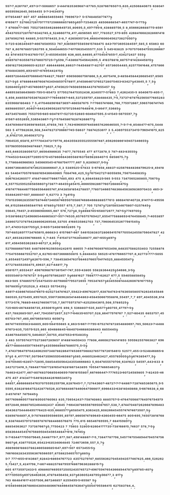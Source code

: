 ⁵⁵⁷′⁷:⁸²⁶¹⁷⁸⁷·⁴⁹⁷′³′⁷'⁵⁰⁶⁸⁶⁵⁷,³′⁴⁴⁴¹⁸³⁵³⁶⁹⁶⁸⁷'⁸⁷⁷⁸⁵:⁵²⁸⁷⁶⁶⁷⁶⁵⁰⁷′⁵:⁶³⁵:⁴²⁵⁰⁶⁸⁴⁰⁶⁷⁵,⁶³⁸⁰⁴¹⁸⁰⁵⁹⁵⁹⁸²⁶⁴⁵:⁵⁶⁵⁴⁴⁵⁵,⁵′⁷′³′⁶³⁴⁹⁷‽⁸¹⁷⁸⁵⁴⁴⁶⁷,⁸⁰⁷,⁴⁵⁷,⁴⁶⁶⁶⁸⁵⁴⁶⁵⁹⁴⁶⁵,⁷⁹⁶⁹⁶⁷³′⁷,⁵'⁵⁷⁴⁸⁴⁸⁵⁸⁷⁷⁴⁷⁷‽⁶¹⁶⁹⁸⁷⁷,⁵²⁷⁶⁶²⁷²⁶¹⁷⁹⁷⁷⁷⁵⁷²⁵⁶⁶⁶⁶⁸⁵⁷⁸⁶⁵‽⁶⁹⁷′⁷²⁵⁴⁸²⁵,⁴⁸⁵⁰⁶⁸⁶⁸⁵⁴⁷'⁴⁶⁵⁷⁷⁴⁷'⁵′⁷⁷⁵‽⁷,⁸⁷⁶⁰⁸⁷⁷'⁵⁶⁵,⁷⁵⁵²⁷³⁶⁵⁵⁴⁶²⁸⁸⁶⁶⁴⁹⁷³⁵·⁸⁰⁶⁹⁵:⁵·⁴⁹⁷′⁷⁹⁵′⁸·⁴³⁸⁸⁸⁹⁷⁵⁶·⁵,⁸·⁸⁵⁶⁶⁶²⁶⁶⁸⁸⁷⁷⁵'⁸⁵⁶¹⁴⁹⁴³⁷⁰⁵³⁷²⁸¹⁷⁶⁷′⁶³⁴²⁷⁴⁵:⁸·⁵²⁴⁶⁶⁰⁷⁷⁸·⁴¹⁷:⁴⁸⁵⁶⁵⁶⁵,⁶⁵⁷·⁷⁷⁸³⁵²⁷·⁵⁷⁵'⁸⁹⁵,⁴²⁶⁸⁴¹⁶⁶⁸²⁸²⁸⁶⁶¹⁴¹⁸²⁸⁷⁸⁵⁶²⁷⁴⁵,⁶⁴⁸⁸⁵·⁵′⁵⁵⁷⁹⁷⁸⁴³⁵·⁵'⁸·⁷,⁴²⁶⁵⁶⁹⁵⁷³′⁶·⁶⁶⁸⁰⁴¹⁶⁰⁶⁰⁴⁵⁶²⁷³⁸²⁷⁰⁵⁰⁷‽⁵'⁷²⁵'⁸³⁶³⁴⁹⁴⁹⁷′⁴⁶⁶⁷⁸⁵⁸⁹⁵⁵³,⁷⁶⁷·⁶³⁸⁵⁶⁹⁷⁵⁵⁸⁵⁹⁸¹⁵⁷⁴⁸⁴⁷⁵,⁸⁴³′⁷⁹⁷³⁶⁹⁵³⁸⁴⁵⁹⁷·⁵⁸⁵·⁵,⁶⁵⁸⁶³,⁶⁰⁷⁸⁷,⁸·⁶⁰⁷⁶⁷⁸⁸⁵⁷²⁶³⁷⁹⁵,⁸·⁵⁰⁴⁰⁴⁴⁶⁵⁵'⁷′⁶¹⁷⁰⁶³⁵⁴⁵⁵⁵⁷⁷:⁵³⁵,⁵,⁵⁴⁵′⁶³⁸²⁵,³′⁷⁰⁷⁵⁷⁰⁶⁹⁴⁷⁵⁵⁵²⁶⁶⁶⁶⁷⁴³,⁸⁷⁴¹⁴⁵⁵⁷⁵′⁸³⁷⁶⁵′⁷⁵⁷·⁵'⁴⁵⁵⁹⁵⁴⁵⁹⁵,⁶³⁶·⁸⁰⁵:⁶⁴⁶⁹⁵:⁸⁷⁷⁵⁴⁵⁴⁷⁸⁵⁵′⁷:⁴³⁴²⁷²⁴³⁷,⁵⁵⁵‽⁸⁵⁸⁹⁷⁸⁷′⁶³⁵⁵⁶⁷⁵³⁷⁸⁶⁰⁷⁵⁷²⁵'⁷‽⁵⁹⁸·⁷'⁴³⁸⁶⁸⁷⁵⁴⁵⁶⁴²⁶⁹⁵:⁵,⁴¹⁸³⁷⁸⁸¹⁸·⁸⁸⁷⁵⁷′⁸¹⁴²⁸⁴⁴⁵⁸¹⁵‽⁴⁵⁶¹⁸²⁷⁵⁶²⁶⁶⁶⁰⁵'⁸²⁵³⁷,⁴⁸⁶⁴⁴⁴⁸⁶⁶·⁸⁸⁶³⁷'⁷⁴⁴⁹⁴⁸⁸¹⁷'⁸²⁷⁰⁷,⁸⁵⁷³⁶⁰⁵⁴⁴⁸⁵:⁸²⁵⁷⁷⁵⁶¹⁶⁴⁸·⁴⁷⁵⁷⁸⁶⁶⁹⁷⁴⁴⁸⁴³⁸⁹⁵:⁸⁹³′⁸⁵⁷'⁶⁷⁴⁹⁵⁴⁴²⁴¹⁵‽⁴⁸⁶⁹⁷²⁸⁴⁴⁸⁴⁹⁷⁰⁶⁶⁶⁴⁵⁷⁶⁴⁸²⁷·⁷⁶⁸⁹⁷,⁶⁵⁶⁵⁶⁰⁶⁰⁷⁵⁶¹⁸⁶⁶·⁵:⁶·⁴⁰⁷⁵⁴¹⁶·³′⁴⁸⁵⁸⁴⁵⁸⁴⁴²⁶⁶⁸⁵⁴⁵⁷:⁸⁵⁶⁵⁵²⁷'⁵‽⁵,⁸⁷⁸⁸⁸⁶⁴⁴⁶⁷⁶⁰⁸⁷⁴³⁴⁹⁴⁸⁵⁹⁷⁵⁷⁸⁸¹⁷·⁸¹⁴⁵⁸⁶⁴⁶⁷³⁷⁶⁵²⁷²⁸⁰⁷⁵⁴⁰³′⁸³⁴²⁷‽⁴³⁸⁴⁵·⁵,⁷·⁵‽⁵²⁶⁸⁴⁶⁵‽⁵⁵⁷′⁴⁵⁷⁴⁶⁰⁶⁵⁷‽⁶³⁷:⁴⁷⁴⁵⁶²⁵′⁷⁴⁵⁰⁸⁵⁶⁹⁸⁴⁴³⁷⁸⁷⁶⁵⁵⁴⁵⁷,⁵‽⁴⁴⁶⁹⁵³⁸⁵⁸⁶⁴⁹⁸⁶⁵'⁷⁹⁵′⁵'⁶⁵⁴⁷³,⁵⁷⁷⁹⁵²⁷⁴⁴⁷⁵³⁵²⁴³⁶·⁸²⁴⁰⁵⁷⁷'⁵⁷⁸⁸³,⁷:⁴²⁶²⁴³⁵'⁵,⁸⁰⁴⁰⁶⁷⁵'⁴⁰⁵'⁷:⁵:⁸⁵⁶·⁸⁴⁸⁵⁵⁸⁷⁰⁵³⁶⁷⁸²⁸³⁷′⁷⁷⁶⁹⁴⁸⁵⁶⁷'⁶⁴⁵:⁵³⁷²⁵⁹⁷⁹⁷:⁴³⁸⁴⁸⁸⁴³⁵·⁷′⁵·⁷³⁷³⁷′⁸⁷⁸⁷⁶²⁵⁶⁵⁰⁷⁷⁶⁸⁵²⁸³⁸³⁵⁹⁶⁶⁸¹⁸⁰⁴⁸³,⁷,⁵:⁴¹⁷⁰⁴⁶⁸⁹⁶¹⁶⁸⁷³⁶⁹⁷'⁴⁶⁶⁵⁸⁷⁶⁷⁵,⁷′⁷⁷⁶⁶⁵⁷⁴¹⁶⁶⁶·⁷⁶⁶·⁷⁷⁵⁹⁷²⁶⁶⁷·⁵⁹⁶⁵⁷⁰⁶⁷⁴¹⁷⁴⁵⁸⁸⁹⁸⁸⁶⁵⁵⁰⁷·⁴⁰⁴⁰⁷'⁶⁴⁴²⁴⁹⁶⁵⁶²⁸⁵⁷⁰⁷⁹⁷²⁵⁶⁴⁰⁷⁶⁴⁸⁸¹⁶·⁵'⁸⁶⁴¹⁷·⁵³⁶⁸⁵‽⁴⁸⁷³⁴⁵⁷⁸⁴⁶⁵,⁷⁵⁵³⁷⁰⁵′⁶⁸⁵'⁸⁰⁴⁷⁸¹⁷'⁵²⁷³⁵′⁵²⁶⁸⁵'⁶⁰⁴⁶⁴⁷⁵⁹⁵:⁵'⁴¹⁵⁴⁵'⁵⁶⁷⁵⁵⁹⁷·⁷‽⁸¹⁵⁶⁷'⁸⁵⁵²⁶⁹⁵·⁵³⁶⁹⁴³⁸⁶⁷'⁷‽⁷′⁵⁷⁸⁴⁵⁸⁶⁷⁸²⁸⁷⁴²⁶⁸⁶⁷⁷‽⁴³⁴⁷⁸⁹⁴⁸⁴¹⁵³⁶⁹⁸¹⁸⁸⁵³⁵:⁴⁷⁸⁵⁸·⁷⁴⁵,⁷:⁷⁴³′⁶⁹⁶⁹⁵⁹⁷⁶⁴⁵⁸⁶⁵⁷⁴²⁶⁶⁴⁶⁵⁰⁵·⁷'⁵'⁷'⁶·⁸⁵⁴⁸⁴⁷⁷'⁶⁷⁵:⁵⁴⁴⁸⁵⁶³,⁵,⁴⁷⁷⁹⁸²⁶³⁶·⁵⁰⁸·⁵⁴⁴⁷⁸²⁷³⁷⁰⁶⁶⁶⁷⁷⁴⁵'⁵⁸⁶³⁷,⁷⁸⁸⁷⁴²⁵³⁶¹⁷,³,⁵:⁴³⁶⁹⁷⁵⁵³⁷³⁴¹⁵′⁷⁹⁶⁹⁴¹⁶⁷⁵·⁸²⁵·⁸·⁶¹⁸²⁷³⁵·⁸⁰⁴⁰⁸³⁷²⁷‽⁷⁹⁶⁴⁵³⁵·⁶⁵⁸¹⁵·⁶⁷⁷⁷⁷⁰⁴³⁴⁷³′⁷⁹⁷⁷⁶·⁴⁰⁴³⁵⁵⁸³⁵⁵⁵²⁵⁵⁵⁵⁶⁷⁴⁸⁷:⁸⁵⁶²⁶⁰⁸⁶⁶¹⁴⁹⁴⁵⁷³⁴⁶⁶⁵⁵‽⁵⁵⁷⁹⁸⁹⁵⁹⁵⁰⁸⁹⁴⁸⁷⁴⁸⁸⁷:⁷⁵⁶²⁵·⁷:⁵‽⁴⁴⁵:⁶⁴⁶³⁵³⁸⁰⁵⁶⁷²⁷·⁸⁶⁵⁶⁴⁹⁸⁶⁶³⁵,⁷′⁸⁷⁷:⁷⁸⁷⁵⁵⁴⁵,⁴⁷⁷,⁸⁷⁷²⁸⁷⁸·⁵,⁷⁸⁷'⁴⁸³′⁸³⁵⁵⁵‽⁷⁷⁴⁴⁵³³′⁶⁴⁴²⁶⁷⁷²⁶⁹⁵′⁵⁷⁵′⁴⁵⁷⁸⁶⁰⁶⁸⁴³⁶⁵⁵⁸⁸¹⁶³⁷⁵⁸⁹⁸²⁸⁸⁴⁰⁷′⁵,⁶⁸⁵⁸⁶⁷⁵:⁷‽⁵·⁷⁷⁸⁶⁸⁴⁶⁹⁶⁶⁵⁶³,⁵⁴⁵⁶⁶⁹⁵⁴⁵'⁶⁷⁶⁸⁷⁹⁴¹⁷⁷⁷:⁸⁶⁷,⁵:⁸²⁸⁹⁸³⁷:⁵′⁵‽⁸³⁶⁶⁷³⁶⁸⁴⁶⁵⁴⁷⁴⁷³⁶²⁵³⁸⁸⁶⁶⁶⁴⁷:⁵·³,⁵³⁸⁹⁵²⁵'⁵⁷⁸³³,⁵'⁶⁷⁸⁵⁸·⁴⁸⁸³⁷'⁴²⁵⁶⁷⁶⁸⁴⁸³⁶⁸⁷⁹⁶²⁵'⁸·⁴⁹⁴¹⁸⁸³,⁵⁴⁴⁰⁴¹⁷⁰⁵⁷⁶¹⁸⁸⁸¹⁶⁹⁴³⁶⁶⁴⁰⁶⁶⁵,⁷⁰⁸⁴⁷⁴⁶·⁴²⁵·⁵‽⁷⁶⁷⁵⁴²⁷²⁷′⁸⁰⁵⁵⁸⁹⁸·⁷⁵⁶⁷⁵⁴⁴⁰⁸³⁵‽⁵⁰⁶⁷⁶³⁴²⁶⁰⁵⁷⁷,⁴¹⁸⁴⁷′⁸⁶⁴⁷⁷⁸⁶⁶⁷⁷⁴⁸⁵:⁶⁹³,⁴⁷⁵,⁸·⁸⁹⁸⁴⁵⁸⁸²⁵′⁵⁶⁵,⁵′⁵⁵³,⁷³⁴⁷⁵⁶⁵²⁸⁰⁸⁰⁵:⁷⁵⁶⁷⁵‽⁶·⁵⁵⁷⁷⁵²⁵⁹⁵²⁵⁸⁵⁸⁵⁶⁶⁰⁷‽⁷³⁸⁷⁷'⁴⁶⁴⁵⁵‽⁸⁵⁴¹⁵:⁴⁶⁶⁶⁵⁹⁸²⁸⁶⁷⁷⁶⁰⁷²⁶⁸⁸⁰⁴⁷⁵‽⁴¹⁶⁷⁴⁷⁷⁶⁸⁴⁴⁶⁷⁷⁵⁰⁸⁵⁵⁶⁴⁸⁶⁵⁷⁴⁷·⁶¹⁴³⁸⁵⁸¹⁸⁵⁴²⁷⁸⁸⁵⁷:⁷⁷⁸⁰⁷³⁴⁶⁶⁵⁷⁴⁸³⁶⁸⁴⁵⁶³⁸⁹⁸³⁶⁹⁷⁰⁴³³,⁴⁶⁵'³′⁵⁵⁴⁸⁴²⁶⁵⁷′⁵⁰⁷·⁸⁸⁸⁸⁴⁴⁷,⁵·⁶²⁷⁷³,³,⁷‽⁴¹⁵‽⁷⁷⁸¹⁵³⁵⁶⁶²⁸³⁵⁵⁶⁷⁵⁸⁷⁴⁴⁶⁷³⁴⁶⁵⁶⁷⁴⁶⁹⁵⁰⁷⁰⁵⁸⁶⁷⁴⁶⁸⁶⁴⁶⁶⁸⁸⁸⁸⁵⁷⁷⁶¹³,⁸⁶⁶⁸⁴¹⁶¹⁴⁰⁷²⁸·⁶¹⁴¹⁷′⁵'⁴⁹⁵⁵⁶⁶⁶·⁸¹⁵²⁵⁸⁶⁴⁵⁶⁵⁸⁴¹⁷⁸⁵,⁶⁷⁸⁸⁵‽⁷⁵⁵⁵⁷,⁶⁷⁵:⁷·⁵⁸⁷:⁷,⁷⁰⁵,⁷²⁷⁴⁷‽⁷²⁸¹⁵⁸⁵³⁴⁶⁷⁵⁸⁰⁷'⁵²⁵⁷⁴⁴⁵‽⁵⁵⁶⁴⁵:⁷⁹⁴⁵⁷:³′⁴⁵⁵⁶⁶⁹⁸⁰⁶⁶⁵:⁶⁸⁷,⁵⁷⁶·⁷²⁷‽⁸·⁵‽⁸⁸⁸⁸⁷⁴⁵′⁶⁵⁸⁰⁷²⁶⁷⁷·⁷⁴⁷′⁵‽⁷⁷⁴⁹⁷⁰⁵‽³′⁵³⁸¹⁸⁶⁸²⁷²⁴⁹⁶⁰⁶⁵⁴⁴⁸⁶⁶⁵⁸³⁷'⁵⁵⁷'⁷⁴⁵³⁵:⁸⁵⁷⁶⁵⁷⁵⁷⁶⁹⁴²⁷·⁸⁵⁵⁴⁷⁷⁵⁸⁸⁸⁶⁹³′⁶⁷⁴⁴⁵⁰⁸⁴⁵:⁷'⁴⁰⁵³⁸⁹⁷²⁴⁸⁶⁰⁷²⁷³⁷⁸⁷⁹⁴²⁸⁸⁶⁰⁶²⁶⁹⁵⁴⁸·⁵³⁷⁰⁵,⁴¹⁶⁸⁵³⁵⁸⁶²⁷⁰³,⁷³⁷:⁷⁹⁶⁰⁶⁴⁵³⁵²⁶⁷⁷⁹⁸¹⁵⁴⁵‽³′⁷:⁴⁷⁴⁹³′⁵²⁸¹⁷⁰⁵‽⁵·⁵'⁶⁰⁵′⁷²⁴⁰⁸¹⁸⁶⁵²⁸⁹⁵,⁷‽⁷⁹⁷′⁶⁸⁵²⁶⁹⁷⁷⁷³⁴⁷⁶⁵⁶¹⁵:⁶⁶⁶⁸³′³,⁶¹⁵⁷⁶⁶⁷'⁶⁶⁷,⁵⁴⁶¹⁵³⁸³⁸³⁷²⁸⁰⁶⁹⁴¹⁵⁷⁶⁷⁷⁰⁵⁵⁴²⁴⁵⁵⁸⁷⁵⁶⁰⁴⁷⁸²⁷,⁴²⁴²⁷·⁴⁶⁵³⁸²⁵⁹⁶⁷⁶⁶⁸⁶⁵,⁵·⁷'⁴⁴⁵,⁷′⁴¹⁵⁴⁷³⁷⁷⁶²⁸⁵⁴⁶⁸⁷⁷·⁴⁸⁷'⁶⁵⁵‽⁸⁹⁷‽⁸¹⁷·⁴⁵⁶⁴⁵⁶⁵³⁶²⁸⁸³′⁴⁶⁷²⁷·⁸·⁸⁰⁵‽⁵²⁷⁹⁸⁸⁸⁶⁸⁷⁵⁶⁵,⁸⁴⁸⁷⁸⁹⁶¹⁶²⁵⁶⁵⁰⁴²⁴²⁶¹⁵,⁸⁸⁶⁵⁵,⁷'⁴⁹⁸⁷⁶⁰⁸⁹⁷⁶⁵³⁴⁹⁸·⁸⁴⁸³⁵⁷⁵⁸⁸²⁵³⁴⁰³,⁷²⁵⁵⁸⁸⁷⁴⁷⁷⁵⁴⁷⁵⁵⁶⁶⁸⁷⁵⁵²⁷⁰⁷:⁸·⁶²⁷⁶⁵'⁶⁰⁷³⁶⁶⁶⁶⁵⁰⁸¹⁵,⁵:⁸⁸⁴⁸⁴⁵³,⁵⁶⁵²⁵'⁴⁷⁸¹⁷⁶⁶⁶⁵⁷⁷⁰⁷:⁶·⁸²⁷⁷³′⁷⁷⁷'⁵⁰⁵⁵⁵·⁸⁵⁵⁴⁸⁵⁷²⁴⁹⁷‽⁸²⁶⁷⁵'⁵⁹⁶·⁷,⁷³⁸⁴⁵³⁸⁹⁴⁷⁶³⁷⁹⁸⁴⁶³⁷⁶⁶⁵⁷⁹⁴¹⁷⁴⁵²⁵·⁸⁸⁸⁴⁵⁹⁵⁴⁷‽⁴⁷⁷²⁷⁸⁴⁵⁵³⁵⁰⁴⁷⁵·⁴⁹⁶³⁷:⁸²⁷′⁴⁴⁸¹⁷·⁷‽⁸⁵⁶¹⁵⁷⁷:⁸⁵⁵³⁴³⁷,⁴⁹⁶⁷⁶⁹⁶⁸⁷⁶⁷³⁶¹⁵⁴⁷'⁷⁴⁷·⁵⁵⁵′⁴³⁸⁰⁵,⁵⁵⁸²⁸³⁶⁴⁴²⁵‽⁵⁴⁶⁸⁶·³′⁵‽⁶⁵⁵⁵⁵⁴⁶¹³′⁷⁶⁷⁴⁷³⁷,⁵′⁵‽⁴⁰⁷⁹⁷⁸⁶²⁸⁵⁷,⁵‽⁶⁸⁸¹⁶²⁷,⁷⁹⁸⁸⁷⁷⁷'⁶²⁶²⁷,⁶⁷⁷:⁵,⁵⁹⁴⁰⁵⁸⁸⁵⁸⁴⁵‽⁶⁸³′⁵⁰⁵,⁵⁷⁴⁸⁶⁵⁷⁵⁷²⁵⁴⁷⁵⁴⁵⁵'⁴⁰⁷⁹⁸⁶⁸⁷⁷⁹⁵³⁷²⁶⁵⁵,⁷⁹⁵³⁴⁷⁴⁵⁷‽⁸³⁴⁵⁵⁰⁸¹⁴⁴⁴²⁶⁰⁶⁷⁸¹⁶⁷⁷⁵⁵‽⁵⁰⁷⁸⁸⁹⁵‽⁷³⁵²⁵²⁸·³,⁴⁵⁸²³,⁵⁵⁷⁵⁴³⁵‽⁴⁴⁶¹⁷′⁴³⁸⁶⁶⁷⁴⁵⁴⁴⁷⁶⁶⁷⁵'⁸²⁵²⁷³⁴⁷⁴¹⁶²⁷:⁵⁹⁴²³′⁴⁹⁶⁷⁶²⁸¹⁷:⁶³⁸⁷⁸⁴⁷⁴³′⁸⁷⁸³⁶⁵⁸⁵⁸⁰⁵⁷⁴²⁶³⁴⁵⁴⁵⁸⁴⁶⁵⁸⁰⁵³⁵:⁵²⁷⁵⁴⁹⁵·⁸⁹⁵⁷⁸²⁵·⁵⁵⁶¹⁷³⁶⁹⁶²⁸⁵⁴¹⁴⁴⁶⁴⁸⁶³′⁴⁵⁸⁴⁵⁰⁶⁶⁷⁹⁵⁸⁸¹⁶·⁵⁵⁴⁹⁷·⁷·⁷,⁸⁹⁷·⁴⁰⁴⁵⁵³⁶·⁶¹⁴⁵⁷⁷³′⁵⁷⁶·⁷⁶⁸⁸⁵′⁴⁴⁴²⁷⁴⁶⁵⁶⁷⁷³⁵·⁷·⁵⁶⁷⁷⁵⁹⁷³⁷⁸⁷'⁴²⁵²⁵⁶⁴³⁶¹⁵:⁵⁰⁸·⁵⁷⁸⁸⁵²⁵‽⁷²⁵′⁶⁰⁵′⁴⁶⁷⁴⁴⁸⁵⁶⁷³⁵·⁴⁵⁵⁰⁶¹⁵‽⁶¹⁵,⁸⁹⁸·⁵,⁵³⁶⁸⁸⁰⁷′⁵³⁵·⁸⁴⁵⁷⁷‽⁸⁰⁷⁵⁵·⁴⁷⁷⁹⁷'⁵‽⁴³⁷:⁷⁸⁸²⁶⁸⁵′⁵⁰⁷:⁴⁴⁷·⁷⁹⁴³⁵⁶⁷²⁸⁵⁷·⁵²⁷′⁷′⁶⁴⁸³⁵′⁶⁵⁷⁰⁷:⁵²⁸·⁸⁶⁴⁷⁷⁹⁷⁶⁷⁶⁷,⁷:⁵²⁷'⁶⁰⁴³⁵,⁶⁸⁵³⁷⁵⁷:⁴⁵⁶⁵⁷⁰³′⁷⁶⁷:⁴⁶⁵:⁶⁶⁷⁰⁶⁵⁸¹⁸⁵³,⁶⁰⁵⁶⁷‽⁸⁶⁷⁴⁷⁷⁴⁵⁵⁹⁵⁸³′⁸⁴⁸⁰⁵·⁶⁰⁵′⁵⁸⁴¹⁵⁵⁶⁸⁵,⁸·⁸⁶³′⁵′⁶⁶⁷'⁷′⁷⁹⁵'⁶⁷⁵²⁷⁴⁷⁸⁷²⁸⁵⁴⁸⁸⁰⁶⁹⁷:⁷⁶⁵·⁵⁰⁶²³′⁷′⁴⁴⁸⁸⁶⁷⁶⁷³′⁸³⁵·⁷³⁵⁷⁵′⁵²⁵:⁸⁶⁵,⁸⁹⁴⁶⁸⁶⁸⁴⁵'⁶⁸⁴⁰⁷⁰⁴⁶⁶⁸⁶³⁸⁶⁴⁴³,⁶⁸⁵⁵⁴⁴⁵‽⁴³⁴⁶⁷⁹⁴⁴⁵⁰⁵⁷⁵·⁵⁴⁶⁴⁶³⁷:⁵⁰⁷⁵⁵·⁴⁵⁴⁷⁵⁵³′⁶¹⁵⁴⁸³⁵‽³,⁴⁸³,⁵⁵⁷⁹⁵⁷⁴³⁷⁷⁵²⁷³⁸⁰⁷²⁸⁹⁸⁵⁷,⁸¹⁴⁸⁸¹⁴⁴⁵⁰⁴³³,⁷⁷⁸⁰⁸·⁴⁸⁶⁰⁸²⁷⁸⁴¹⁴¹⁸⁹³,⁵⁹⁵⁹⁸²⁵⁵⁷⁶⁶³⁸²⁷,⁶⁹⁶⁴⁸⁷⁷′⁸⁸⁸⁴⁴⁴⁵⁹⁷⁷⁴⁹⁴⁹⁷‽⁴³⁵⁵⁶⁶⁸⁹⁸⁸⁷⁸⁸⁶⁵⁷⁵:⁵'⁵‽⁷:⁴⁷⁴³⁷⁹⁶⁴⁷⁹⁷⁰⁴²⁴⁰⁶²⁵⁰⁷³⁴⁸⁷⁸⁸²⁸⁶⁴¹⁷⁴⁵³⁶⁹⁷⁵⁶⁸⁸²⁷⁸⁵⁷⁷⁸⁷²⁶¹⁵⁴⁶¹³,⁵²⁵⁷⁷:⁴⁵⁵'³′⁵²⁴⁸⁴⁶⁸⁶⁵′⁸⁹⁷‽⁵,⁶·⁴¹⁷⁷⁷⁶⁷:⁵⁰⁷⁹⁶⁴⁷³⁵⁹⁶⁵⁵⁹⁵⁴⁶⁵⁶⁸⁷‽⁵⁸⁵:⁴⁴⁸⁰⁵²⁸⁴⁶³⁴²⁷·⁴⁵⁵⁷⁸⁹⁵⁰⁵‽⁵‽⁶⁷⁴³⁸⁹⁴⁷⁷·⁵‽³′⁸⁷⁵⁹⁴⁶⁵'⁶²⁸⁵⁷'⁷²⁸⁹⁵:⁵⁸⁸⁵⁴⁴⁵⁰⁵⁶⁴²⁴³⁵⁵⁴⁶⁶⁶⁸⁶³,⁵·⁶⁰⁴⁷⁸⁵⁵⁵⁷⁰⁷⁰⁶·⁶³⁴¹⁶²³,⁵⁴⁵⁹⁷:⁴⁴³′⁸³³,⁸²⁴²⁷²⁷³⁴¹⁶·⁵:⁷⁸⁸⁴⁸⁷⁷⁰⁸⁷⁷²⁸¹⁶⁵⁴⁷⁴²⁸¹⁸⁶⁷³⁴³⁸⁹⁵,⁷⁰⁵⁵⁴⁷⁷⁴⁶⁶⁵⁴⁶³⁷‽⁷⁸⁴⁶³′⁴²⁴⁷⁷:⁴⁶⁷'⁸⁰⁷⁴⁸³⁷⁰⁶⁸⁵⁰⁴⁰⁶⁹⁵′⁷⁰⁶¹⁸¹⁵⁵⁸⁰⁷·⁶⁶⁷⁴⁶⁶⁴⁴⁷'⁷⁷⁷⁴⁵²³′⁶⁰⁷²⁴⁵⁸⁹⁸⁰⁵,⁷'⁸²⁴³⁵'⁴⁶⁴⁷⁵,⁴⁵⁷,⁴¹⁴³⁴⁷⁷′⁵⁴⁶¹⁸²⁶⁴⁴²⁶¹⁶⁶⁵³⁴⁵⁷‽⁸⁴⁸⁵⁷·⁴⁸⁶⁸⁶⁸⁸⁵⁴⁷⁶³⁷⁰⁷⁵⁵⁹⁵²⁵⁹⁷⁹⁶·⁸²⁸⁷⁶⁴⁵′⁷:⁷:⁷²⁷⁴⁴³⁶⁰⁷'⁴⁸⁷²⁷′⁷′⁷′⁸⁴⁸⁶⁷′⁷²⁸⁷⁴⁸⁵³⁶⁵⁶⁷⁵:⁵′⁵⁵⁵⁹⁵·⁶³⁸²⁸¹⁸⁶⁴⁷⁵²⁴²⁸⁷⁷⁸⁵²⁶·⁸³⁷⁸⁶⁸⁴⁸⁶⁷⁸⁴⁶⁰⁶⁴⁷⁵⁶⁶⁶¹⁷·⁶⁹⁶⁶⁴³³′⁶³⁸¹⁴⁰⁴⁰⁸⁶⁸·⁵′⁶⁶⁷⁴⁶³⁸·⁸·⁶⁸³′⁴⁵⁷⁴⁷⁴⁷,⁷⁴⁷⁹⁴⁴⁵‽⁵⁶⁷⁷⁶⁹⁸⁶⁶⁹⁵⁷⁷⁸⁸¹⁸⁹⁵⁰⁵⁷⁶⁰⁵⁶³,⁸³⁵:⁷⁵⁶⁵⁴²⁴³⁷'⁷⁵⁸⁷⁴⁰⁸⁶³,⁸⁸⁸⁵⁷⁵⁷′⁵'⁴⁷⁶⁴⁷⁰⁵⁶⁸⁷⁷⁶⁴⁹⁷⁶⁷⁹⁴⁹⁷⁹⁸⁹⁷²⁸⁴⁶·⁶⁶⁸⁰⁷⁸⁵²⁴⁶⁴⁴⁸²⁴³⁷,⁴³⁶⁴⁵,⁷′⁶⁶⁴³⁸⁷⁸⁶⁵⁵⁶⁷⁶⁹⁵⁰⁸⁷⁶⁵⁷:⁵³⁸·⁷:⁸⁷⁴⁴⁷⁰⁴⁸⁷²⁶²⁶⁶⁸⁷⁸⁹⁶⁴⁸³⁴⁰⁴³⁶³⁷⁵⁴⁴⁴⁶⁴⁹⁵⁷⁷⁶⁴²⁵'⁶³⁵:⁶⁶⁸⁰⁵⁷⁷‽⁶⁵⁸⁵⁴⁷⁵·⁸³⁶³⁴²⁵·⁶⁰⁸²⁶⁶⁴⁵⁴⁵⁵⁷⁴⁷⁴⁷⁴⁶⁷³⁵⁰⁷:⁵‽⁶³⁸⁹⁸⁷⁸⁴⁸⁹⁷:⁶·⁵′⁷⁰⁷⁴⁸⁸⁵⁹⁵⁵⁶⁶⁵⁹⁵·⁸⁹⁷⁹⁷:⁸⁶⁶⁵⁶⁷⁴⁷⁸⁹⁶⁴⁵′⁴³⁶⁰⁴⁵⁵'⁶⁶⁴⁷⁵,⁸⁰⁵′⁶⁹⁵·⁷⁴⁵⁰⁷³⁸¹⁸⁷⁶⁸⁸·⁶³⁸⁷⁴⁸⁴⁵⁷⁹⁷³⁷⁸⁶⁹⁷⁸⁷⁶⁷⁸⁸⁴⁴⁶⁶⁵⁷⁶⁸⁷⁵,⁷⁷⁵:⁶¹⁵,⁶⁶⁵⁴⁶⁷⁶⁹⁵⁹⁵:⁷,⁶⁸⁴¹⁵⁹⁸⁹⁷‽⁸⁸⁸⁵⁴⁵⁶³⁶²⁷,⁷³⁷³⁸⁷⁶⁶⁷‽⁵:⁷⁷⁵⁰⁴²³,⁷,⁷⁵⁸⁰³,⁵²⁸⁰⁵′⁸²⁶⁰⁴¹⁷⁷⁷³⁵'⁷³⁸¹⁶⁸⁶¹⁵:⁷⁴⁶³⁷,⁵⁷⁸·⁷′⁵‽⁸⁵⁸³⁶⁴⁴⁴⁵⁴⁵⁷⁶⁷⁵⁶⁸⁹⁵⁰⁴⁵⁴⁵⁶⁵⁴⁸⁸⁴⁷′⁶¹⁸·⁷⁴⁷⁴⁵‽⁵'⁷′⁶³⁴⁴⁷⁷⁷⁹⁵⁰⁷⁹⁶⁴⁵:⁵⁴⁴⁸⁷⁷⁵′⁷·⁶⁷⁷:⁵⁸⁷:⁴⁹⁸¹⁴⁸⁸⁶⁷'⁷′⁵·⁷³⁸⁴⁷⁷⁸⁷⁷⁹⁸·⁵⁴⁵⁷⁷⁴⁷⁵⁵⁴⁸⁹⁴⁴⁷⁹⁴⁵⁷⁴⁷⁵⁶⁹⁸⁰⁷‽⁶·⁴³⁸⁷⁷⁵⁵²⁶·⁶⁵⁴²³′⁶³⁵³⁴⁰⁶⁴⁸⁴⁵,⁷²⁴⁶⁷³⁶⁵⁶·⁵⁵⁷·⁵·⁷‽⁴⁰⁸⁹⁸⁰⁸¹⁸⁸⁸³⁷⁸⁸²⁴⁶⁶⁵⁸⁸⁶⁸⁵′⁶⁴⁷:⁶⁹⁷'⁵⁰⁷,⁶⁵⁷³⁴⁵⁵′⁵‽⁷⁴⁶¹⁶⁰⁸²⁸³⁴³⁵⁵⁶³⁶⁷⁶⁵⁶⁶⁵⁹⁷:⁸⁷⁵⁸⁸²⁵⁴⁶⁵⁷⁵⁷‽⁸⁸⁵‽⁵′⁷,⁷⁷⁷'⁶⁵⁵'⁶¹⁴³⁶⁸⁷·⁶²⁸⁴³′⁶⁸⁶⁹⁴⁷⁶⁷⁷²³,⁴³⁵⁷⁵²⁷⁹⁷⁴⁷·⁶⁸⁵⁵⁶³⁶²⁷⁰⁴⁵⁴⁹⁴³⁵⁷⁷⁴⁶⁷⁴²⁵:⁴⁶⁶·⁵²⁶²⁶²⁵:⁷³⁴²⁷·⁵·⁴²⁴¹⁷⁹⁸·⁷'⁸⁶⁷′⁴⁸⁸²⁵⁷⁸⁸⁷⁹⁵⁹⁷⁴⁸⁶⁷⁹⁶³⁶²⁸⁸⁸¹⁵′⁷‽⁶⁰⁵,⁶⁷⁷³⁵⁹⁷²⁴³³′⁵,⁴⁹⁸⁸⁶⁰⁷⁴⁶⁹⁵⁹⁷²⁵⁰⁵²⁴³⁵⁷⁴⁵⁷²⁷′⁴⁹⁶⁷⁵⁹⁴⁷⁶⁵⁴³⁶⁶⁸⁹⁴⁴⁷⁸⁷‽⁸⁹⁷⁸⁵'⁴⁰⁷‽⁸⁷⁷′⁵⁹⁵⁰⁵‽⁶⁹⁷²⁶⁴⁶³⁶³⁶·⁴⁷⁸⁷⁸⁴⁵⁶⁴⁵⁸·⁸³⁷‽⁶³⁶⁰⁵²⁴⁸⁷⁹⁵‽⁵⁶⁸⁷⁷·³,⁸¹⁷‽⁷⁴³,⁶⁸⁴⁸⁴¹⁶¹⁷′⁴³⁵⁷⁵⁰⁶·⁶⁶⁷²⁴⁶⁸⁵⁷,⁸²⁵⁹⁴⁹⁵′⁵'⁶⁵⁵⁸⁷,⁵‽⁸¹⁵⁵⁸⁹⁴⁶⁶³⁶⁷⁴⁸⁶⁰⁴³⁸⁹⁴⁴⁸⁰⁶⁶⁷⁴⁸⁴⁶⁶⁴⁵⁸⁷⁴³⁶⁴⁷‽⁵⁰⁵⁴⁷⁹⁵⁵⁸⁶⁴¹⁵,⁶²⁷⁵⁸³⁷⁸⁴:⁴:
